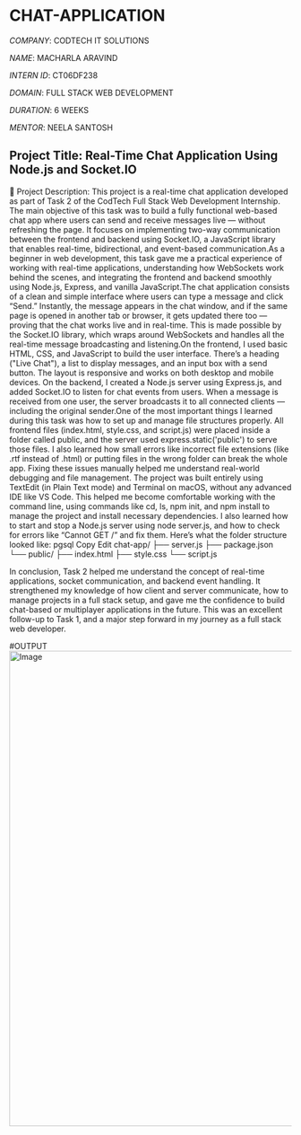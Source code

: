 # CHAT-APPLICATION
 
*COMPANY*: CODTECH IT SOLUTIONS

*NAME*: MACHARLA ARAVIND

*INTERN ID*: CT06DF238

*DOMAIN*: FULL STACK WEB DEVELOPMENT

*DURATION*: 6 WEEKS

*MENTOR*: NEELA SANTOSH

## Project Title: Real-Time Chat Application Using Node.js and Socket.IO
📝 Project Description:
This project is a real-time chat application developed as part of Task 2 of the CodTech Full Stack Web Development Internship. The main objective of this task was to build a fully functional web-based chat app where users can send and receive messages live — without refreshing the page. It focuses on implementing two-way communication between the frontend and backend using Socket.IO, a JavaScript library that enables real-time, bidirectional, and event-based communication.As a beginner in web development, this task gave me a practical experience of working with real-time applications, understanding how WebSockets work behind the scenes, and integrating the frontend and backend smoothly using Node.js, Express, and vanilla JavaScript.The chat application consists of a clean and simple interface where users can type a message and click “Send.” Instantly, the message appears in the chat window, and if the same page is opened in another tab or browser, it gets updated there too — proving that the chat works live and in real-time. This is made possible by the Socket.IO library, which wraps around WebSockets and handles all the real-time message broadcasting and listening.On the frontend, I used basic HTML, CSS, and JavaScript to build the user interface. There’s a heading ("Live Chat"), a list to display messages, and an input box with a send button. The layout is responsive and works on both desktop and mobile devices. On the backend, I created a Node.js server using Express.js, and added Socket.IO to listen for chat events from users. When a message is received from one user, the server broadcasts it to all connected clients — including the original sender.One of the most important things I learned during this task was how to set up and manage file structures properly. All frontend files (index.html, style.css, and script.js) were placed inside a folder called public, and the server used express.static('public') to serve those files. I also learned how small errors like incorrect file extensions (like .rtf instead of .html) or putting files in the wrong folder can break the whole app. Fixing these issues manually helped me understand real-world debugging and file management.
The project was built entirely using TextEdit (in Plain Text mode) and Terminal on macOS, without any advanced IDE like VS Code. This helped me become comfortable working with the command line, using commands like cd, ls, npm init, and npm install to manage the project and install necessary dependencies. I also learned how to start and stop a Node.js server using node server.js, and how to check for errors like “Cannot GET /” and fix them.
Here’s what the folder structure looked like:
pgsql
Copy
Edit
chat-app/
├── server.js
├── package.json
└── public/
    ├── index.html
    ├── style.css
    └── script.js
    
In conclusion, Task 2 helped me understand the concept of real-time applications, socket communication, and backend event handling. It strengthened my knowledge of how client and server communicate, how to manage projects in a full stack setup, and gave me the confidence to build chat-based or multiplayer applications in the future. This was an excellent follow-up to Task 1, and a major step forward in my journey as a full stack web developer.

#OUTPUT
<img width="1223" height="847" alt="Image" src="https://github.com/user-attachments/assets/525d0997-5ab8-4650-8194-fb0e1b04fa01" />
